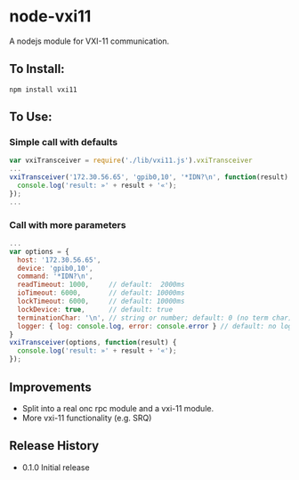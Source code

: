 # node-vxi11

A nodejs module for VXI-11 communication.

## To Install:
```
npm install vxi11
```

## To Use:

### Simple call with defaults

```javascript
var vxiTransceiver = require('./lib/vxi11.js').vxiTransceiver
...
vxiTransceiver('172.30.56.65', 'gpib0,10', '*IDN?\n', function(result) {
  console.log('result: »' + result + '«');
});
...
```

### Call with more parameters

```javascript
...
var options = {
  host: '172.30.56.65',
  device: 'gpib0,10',
  command: '*IDN?\n',
  readTimeout: 1000,     // default:  2000ms
  ioTimeout: 6000,       // default: 10000ms
  lockTimeout: 6000,     // default: 10000ms
  lockDevice: true,      // default: true
  terminationChar: '\n', // string or number; default: 0 (no term char)
  logger: { log: console.log, error: console.error } // default: no logging
}
vxiTransceiver(options, function(result) {
  console.log('result: »' + result + '«');
});
```

## Improvements

* Split into a real onc rpc module and a vxi-11 module.
* More vxi-11 functionality (e.g. SRQ)

## Release History

* 0.1.0 Initial release
